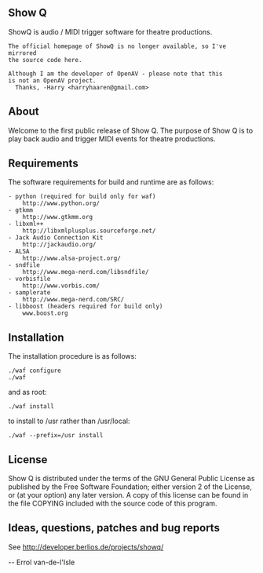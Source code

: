 Show Q
------
ShowQ is audio / MIDI trigger software for theatre productions.

```
The official homepage of ShowQ is no longer available, so I've mirrored
the source code here.

Although I am the developer of OpenAV - please note that this
is not an OpenAV project.
  Thanks, -Harry <harryhaaren@gmail.com>
```



About
-----
Welcome to the first public release of Show Q. The purpose of Show Q is to
play back audio and trigger MIDI events for theatre productions.

Requirements
------------
The software requirements for build and runtime are as follows:

    - python (required for build only for waf)
        http://www.python.org/
    - gtkmm
        http://www.gtkmm.org
    - libxml++
        http://libxmlplusplus.sourceforge.net/
    - Jack Audio Connection Kit
        http://jackaudio.org/
    - ALSA
        http://www.alsa-project.org/
    - sndfile
        http://www.mega-nerd.com/libsndfile/
    - vorbisfile
        http://www.vorbis.com/
    - samplerate
        http://www.mega-nerd.com/SRC/
    - libboost (headers required for build only)
        www.boost.org

Installation
------------
The installation procedure is as follows:

    ./waf configure
    ./waf

and as root:

    ./waf install

to install to /usr rather than /usr/local:

    ./waf --prefix=/usr install

License
-------
Show Q is distributed under the terms of the GNU General Public License
as published by the Free Software Foundation; either version 2 of the
License, or (at your option) any later version.  A copy of this license
can be found in the file COPYING included with the source code of this
program.

Ideas, questions, patches and bug reports
-----------------------------------------
See http://developer.berlios.de/projects/showq/

--
Errol van-de-l'Isle
